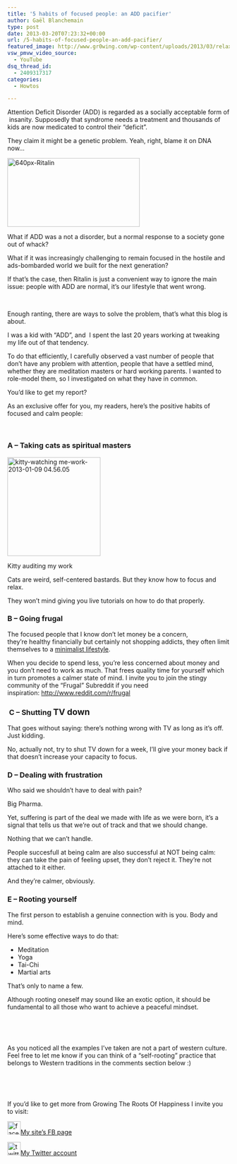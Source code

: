 ```yaml
---
title: '5 habits of focused people: an ADD pacifier'
author: Gaël Blanchemain
type: post
date: 2013-03-20T07:23:32+00:00
url: /5-habits-of-focused-people-an-add-pacifier/
featured_image: http://www.gr0wing.com/wp-content/uploads/2013/03/relaxed-cat.jpg
vsw_pmvw_video_source:
  - YouTube
dsq_thread_id:
  - 2409317317
categories:
  - Howtos

---
```

Attention Deficit Disorder (ADD) is regarded as a socially acceptable form of  insanity. Supposedly that syndrome needs a treatment and thousands of kids are now medicated to control their &#8220;deficit&#8221;.

They claim it might be a genetic problem. Yeah, right, blame it on DNA now&#8230;

<img class="aligncenter size-medium wp-image-5132" alt="640px-Ritalin" src="http://www.gr0wing.com/wp-content/uploads/2013/03/640px-Ritalin-300x156.jpg" width="300" height="156" srcset="https://www.gr0wing.com/wp-content/uploads/2013/03/640px-Ritalin-300x156.jpg 300w, https://www.gr0wing.com/wp-content/uploads/2013/03/640px-Ritalin-588x305.jpg 588w, https://www.gr0wing.com/wp-content/uploads/2013/03/640px-Ritalin.jpg 640w" sizes="(max-width: 300px) 100vw, 300px" /> 

What if ADD was a not a disorder, but a normal response to a society gone out of whack?

What if it was increasingly challenging to remain focused in the hostile and ads-bombarded world we built for the next generation?

If that&#8217;s the case, then Ritalin is just a convenient way to ignore the main issue: people with ADD are normal, it&#8217;s our lifestyle that went wrong.

&nbsp;

Enough ranting, there are ways to solve the problem, that&#8217;s what this blog is about.

I was a kid with &#8220;ADD&#8221;, and  I spent the last 20 years working at tweaking my life out of that tendency.

To do that efficiently, I carefully observed a vast number of people that don&#8217;t have any problem with attention, people that have a settled mind, whether they are meditation masters or hard working parents. I wanted to role-model them, so I investigated on what they have in common.

You&#8217;d like to get my report?

As an exclusive offer for you, my readers, here&#8217;s the positive habits of focused and calm people:

<!--more-->

&nbsp;

### A &#8211; Taking cats as spiritual masters

<div id="attachment_5169" style="width: 221px" class="wp-caption alignleft">
  <img aria-describedby="caption-attachment-5169" class=" wp-image-5169" alt="kitty-watching me-work-2013-01-09 04.56.05" src="http://www.gr0wing.com/wp-content/uploads/2013/03/kitty-watching-me-work-2013-01-09-04.56.05.jpg" width="211" height="224" srcset="https://www.gr0wing.com/wp-content/uploads/2013/03/kitty-watching-me-work-2013-01-09-04.56.05.jpg 351w, https://www.gr0wing.com/wp-content/uploads/2013/03/kitty-watching-me-work-2013-01-09-04.56.05-282x300.jpg 282w" sizes="(max-width: 211px) 100vw, 211px" />
  
  <p id="caption-attachment-5169" class="wp-caption-text">
    Kitty auditing my work
  </p>
</div>

Cats are weird, self-centered bastards. But they know how to focus and relax.

They won&#8217;t mind giving you live tutorials on how to do that properly.

### B &#8211; Going frugal

The focused people that I know don&#8217;t let money be a concern, they&#8217;re healthy financially but certainly not shopping addicts, they often limit themselves to a <a href="http://www.becomingminimalist.com/" target="_blank">minimalist lifestyle</a>.

When you decide to spend less, you&#8217;re less concerned about money and you don&#8217;t need to work as much. That frees quality time for yourself which in turn promotes a calmer state of mind. I invite you to join the stingy community of the &#8220;Frugal&#8221; Subreddit if you need inspiration: <a href="http://www.reddit.com/r/frugal" target="_blank">http://www.reddit.com/r/frugal</a>

###  C &#8211; Shutting <span style="font-size: 1.17em;">TV </span><span style="font-size: 1.17em;">down</span>

That goes without saying: there&#8217;s nothing wrong with TV as long as it&#8217;s off. Just kidding.

No, actually not, try to shut TV down for a week, I&#8217;ll give your money back if that doesn&#8217;t increase your capacity to focus.

### D &#8211; Dealing with frustration

Who said we shouldn&#8217;t have to deal with pain?

Big Pharma.

Yet, suffering is part of the deal we made with life as we were born, it&#8217;s a signal that tells us that we&#8217;re out of track and that we should change.

Nothing that we can&#8217;t handle.

People succesfull at being calm are also successful at NOT being calm: they can take the pain of feeling upset, they don&#8217;t reject it. They&#8217;re not attached to it either.

And they&#8217;re calmer, obviously.

### E &#8211; Rooting yourself

The first person to establish a genuine connection with is you. Body and mind.

Here&#8217;s some effective ways to do that:

  * Meditation
  * Yoga
  * Tai-Chi
  * Martial arts

That&#8217;s only to name a few.

Although rooting oneself may sound like an exotic option, it should be fundamental to all those who want to achieve a peaceful mindset.

&nbsp;

&nbsp;

As you noticed all the examples I&#8217;ve taken are not a part of western culture. Feel free to let me know if you can think of a &#8220;self-rooting&#8221; practice that belongs to Western traditions in the comments section below :)

&nbsp;

&nbsp;

If you&#8217;d like to get more from Growing The Roots Of Happiness I invite you to visit:

[<img alt="facebook30px" src="http://www.gr0wing.com/wp-content/uploads/2013/03/facebook30px.png" width="30" height="30" />][1]<a href="http://www.facebook.com/GrowingTheRootsOfHappiness" target="_blank">My site&#8217;s FB page</a>

<a href="https://twitter.com/gaelblanchemain" target="_blank"><img alt="twitter30px" src="http://www.gr0wing.com/wp-content/uploads/2013/03/twitter30px.png" width="30" height="30" />My Twitter account</a>

 [1]: http://www.facebook.com/GrowingTheRootsOfHappiness